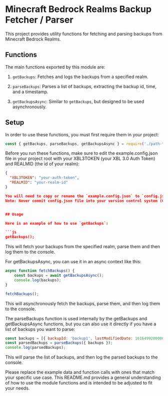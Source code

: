 # Minecraft Bedrock Realms Backup Fetcher / Parser

This project provides utility functions for fetching and parsing backups from Minecraft Bedrock Realms.

## Functions

The main functions exported by this module are:

1. `getBackups`: Fetches and logs the backups from a specified realm.

2. `parseBackups`: Parses a list of backups, extracting the backup id, time, and a timestamp.

3. `getBackupsAsync`: Similar to `getBackups`, but designed to be used asynchronously.

## Setup

In order to use these functions, you must first require them in your project:

```js
const { getBackups, parseBackups, getBackupsAsync } = require('./path-to-this-module');
```

Before you run these functions, make sure to edit the example.config.json file in your project root with your XBL3TOKEN (your XBL 3.0 Auth Token) and REALMID (the id of your realm):

```json
{
  "XBL3TOKEN": "your-auth-token",
  "REALMID": "your-realm-id"
}

You will need to copy or rename the `example.config.json` to `config.json`.
Note: Never commit config.json file into your version control system (Git). This file contains sensitive data and should be kept secret.


## Usage

Here is an example of how to use `getBackups`:

```js
getBackups();
```

This will fetch your backups from the specified realm, parse them and then log them to the console.

For getBackupsAsync, you can use it in an async context like this:

```js
async function fetchBackups() {
    const backups = await getBackupsAsync();
    console.log(backups);
}

fetchBackups();
```

This will asynchronously fetch the backups, parse them, and then log them to the console.

The parseBackups function is used internally by the getBackups and getBackupsAsync functions, but you can also use it directly if you have a list of backups you want to parse:

```js
const backups = [{ backupId: 'backup1', lastModifiedDate: 1616499200000 }, { backupId: 'backup2', lastModifiedDate: 1616499200000 }];
const parsedBackups = parseBackups({ backups });
console.log(parsedBackups);
```

This will parse the list of backups, and then log the parsed backups to the console.


Please replace the example data and function calls with ones that match your specific use case. This README.md provides a general understanding of how to use the module functions and is intended to be adjusted to fit your needs.
